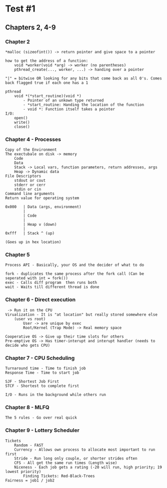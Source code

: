 # Test #1

## Chapters 2, 4-9

### Chapter 2
    *malloc (sizeofint()) -> return pointer and give space to a pointer

    how to get the address of a function:
        void *worker(void *arg) -> worker (no parentheses)
        pthread_create(..., worker, ...) -> handing over a pointer

    "|" = bitwise OR looking for any bits that come back as all 0's. Comes back flagged true if each one has a 1

    pthread
        void *(*start_routine)(void *)
            - Pointer of an unkown type returned
            - *start_routine: Handing the location of the function
            - void *: Function itself takes a pointer
    I/O:
        open()
        write()
        close()

### Chapter 4 - Processes
    Copy of the Environment 
    The exectubale on disk -> memory
        Code 
        Data 
        Stack -> Local vars, function parameters, return addresses, args
        Heap -> Dynamic data
    File Descriptors
        stdout or cout
        stderr or cerr
        stdin or cin
    Command line arguments
    Return value for operating system

    0x000   | Data (args, environment)
            |
            | Code 
            |
            | Heap v (down)
            |
    0xfff   | Stack ^ (up)

    (Goes up in hex location)

### Chapter 5
    Process API - Basically, your OS and the decider of what to do
    
    fork - duplicates the same process after the fork call (Can be seperated with int = fork())
    exec - Calls diff program  then runs both 
    wait - Waits till different thread is done

### Chapter 6 - Direct execution
     -> Run it on the CPU
    Virualization - It is "at location" but really stored somewhere else 
        (user vs root)
            User -> are unique by exec
            Root/Kernel (Trap Mode) -> Real memory space

    Cooperative OS -> Give up their time slots for others
    Pre-emptive OS -> Has timer-interupt and interupt handler (needs to decide who gets CPU)

### Chapter 7 - CPU Scheduling
    Turnaround time - Time to finish job
    Response Time - Time to start job

    SJF - Shortest Job First
    STCF - Shortest to complete first

    I/O - Runs in the background while others run


### Chapter 8 - MLFQ
    The 5 rules - Go over real quick

### Chapter 9 - Lottery Scheduler 
    Tickets
        Random - FAST
        Currency - Allows own process to allocate most important to run first 
        Stride - Run long only couple, or shorter strides often
        CFS - All get the same run times (Length wise)
        Niceness - Each job gets a rating (-20 will run, high priority; 19 lowest priority)
            Finding Tickets: Red-Black-Trees
    Fairness = job1 / job2